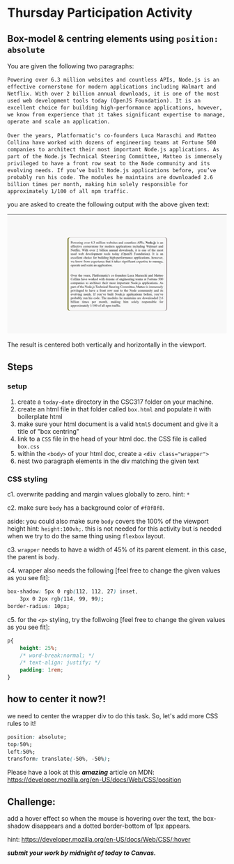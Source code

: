 # Thursday Participation Activity

## Box-model & centring elements using ```position: absolute```

You are given the following two paragraphs: 
```
Powering over 6.3 million websites and countless APIs, Node.js is an effective cornerstone for modern applications including Walmart and Netflix. With over 2 billion annual downloads, it is one of the most used web development tools today (OpenJS Foundation). It is an excellent choice for building high-performance applications, however, we know from experience that it takes significant expertise to manage, operate and scale an application.

Over the years, Platformatic's co-founders Luca Maraschi and Matteo Collina have worked with dozens of engineering teams at Fortune 500 companies to architect their most important Node.js applications. As part of the Node.js Technical Steering Committee, Matteo is immensely privileged to have a front row seat to the Node community and its evolving needs. If you’ve built Node.js applications before, you’ve probably run his code. The modules he maintains are downloaded 2.6 billion times per month, making him solely responsible for approximately 1/100 of all npm traffic.
```
you are asked to create the following output with the above given text:

<img width="600" src="result.png" alt="result of the activity is a centered div elment with two pargraphs">

The result is centered both vertically and horizontally in the viewport. 

## Steps
### setup
1. create a ```today-date``` directory in the CSC317 folder on your machine.
2. create an html file in that folder called ```box.html``` and populate it with boilerplate html
3. make sure your html document is a valid ```html5``` document and give it a title of "box centring"
4. link to a ```CSS``` file in the head of your html doc. the CSS file is called ```box.css```
5. within the ```<body>``` of your html doc, create a ```<div class="wrapper">```
6. nest two paragraph elements in the div matching the given text

### CSS styling
c1. overwrite padding and margin values globally to zero. hint: ```*```

c2. make sure ```body``` has a background color of ```#f8f8f8```.

aside: you could also make sure ```body``` covers the 100% of the viewport height hint: ```height:100vh;```. this is not needed for this activity but is needed when we try to do the same thing using ```flexbox``` layout. 

c3. ```wrapper``` needs to have a width of 45% of its parent element. in this case, the parent is ```body```. 

c4. wrapper also needs the following [feel free to change the given values as you see fit]: 
```css
box-shadow: 5px 0 rgb(112, 112, 27) inset, 
    3px 0 2px rgb(114, 99, 99);
border-radius: 10px;

```

c5. for the ```<p>``` styling, try the follwoing [feel free to change the given values as you see fit]: 
```css
p{
    height: 25%;
    /* word-break:normal; */
    /* text-align: justify; */
    padding: 1rem;
}
```

## how to center it now?!

we need to center the wrapper div to do this task. So, let's add more CSS rules to it!
```css
position: absolute;
top:50%;
left:50%;
transform: translate(-50%, -50%);
```

Please have a look at this ***amazing*** article on MDN:
https://developer.mozilla.org/en-US/docs/Web/CSS/position

## Challenge: 

add a hover effect so when the mouse is hovering over the text, the box-shadow disappears and a dotted border-bottom of 1px appears.


hint: https://developer.mozilla.org/en-US/docs/Web/CSS/:hover


***submit your work by midnight of today to Canvas.***